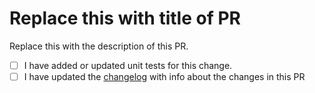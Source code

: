 # Replace this with title of PR

Replace this with the description of this PR.

<!-- Please check all the boxes with [x] -->

- [ ] I have added or updated unit tests for this change.
- [ ] I have updated the [changelog](https://github.com/rametta/rapini/blob/main/changelog.md) with info about the changes in this PR

